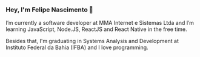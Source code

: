 <!--
### Hi there 👋
**fnascimentods/fnascimentods** is a ✨ _special_ ✨ repository because its `README.md` (this file) appears on your GitHub profile.

Here are some ideas to get you started:

- 🔭 I’m currently working on ...
- 🌱 I’m currently learning ...
- 👯 I’m looking to collaborate on ...
- 🤔 I’m looking for help with ...
- 💬 Ask me about ...
- 📫 How to reach me: ...
- 😄 Pronouns: ...
- ⚡ Fun fact: ...
-->
### Hey, I'm Felipe Nascimento 👋

I’m currently a software developer at MMA Internet e Sistemas Ltda and I’m learning JavaScript, Node.JS, ReactJS and React Native in the free time.

Besides that, I'm graduating in Systems Analysis and Development at Instituto Federal da Bahia (IFBA) and I love programming.
